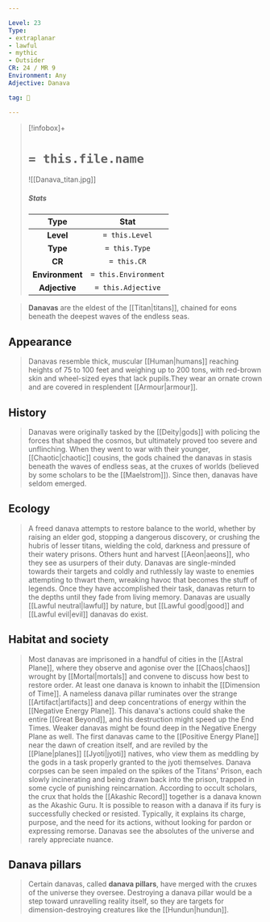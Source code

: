 ```yaml
---

Level: 23
Type:
- extraplanar
- lawful
- mythic
- Outsider
CR: 24 / MR 9
Environment: Any
Adjective: Danava

tag: 👹

---
```


> [!infobox]+
> #  `= this.file.name`
> ![[Danava_titan.jpg]]
> ##### Stats
> Type | Stat |
> :---:|:---:|
> **Level** | `= this.Level` |
> **Type** | `= this.Type` |
> **CR** | `= this.CR` |
> **Environment** | `= this.Environment` |
> **Adjective** | `= this.Adjective` |



> **Danavas** are the eldest of the [[Titan|titans]], chained for eons beneath the deepest waves of the endless seas.



## Appearance

> Danavas resemble thick, muscular [[Human|humans]] reaching heights of 75 to 100 feet and weighing up to 200 tons, with red-brown skin and wheel-sized eyes that lack pupils.They wear an ornate crown and are covered in resplendent [[Armour|armour]].


## History

> Danavas were originally tasked by the [[Deity|gods]] with policing the forces that shaped the cosmos, but ultimately proved too severe and unflinching. When they went to war with their younger, [[Chaotic|chaotic]] cousins, the gods chained the danavas in stasis beneath the waves of endless seas, at the cruxes of worlds (believed by some scholars to be the [[Maelstrom]]). Since then, danavas have seldom emerged.


## Ecology

> A freed danava attempts to restore balance to the world, whether by raising an elder god, stopping a dangerous discovery, or crushing the hubris of lesser titans, wielding the cold, darkness and pressure of their watery prisons. Others hunt and harvest [[Aeon|aeons]], who they see as usurpers of their duty. Danavas are single-minded towards their targets and coldly and ruthlessly lay waste to enemies attempting to thwart them, wreaking havoc that becomes the stuff of legends. Once they have accomplished their task, danavas return to the depths until they fade from living memory.
> Danavas are usually [[Lawful neutral|lawful]] by nature, but [[Lawful good|good]] and [[Lawful evil|evil]] danavas do exist.


## Habitat and society

> Most danavas are imprisoned in a handful of cities in the [[Astral Plane]], where they observe and agonise over the [[Chaos|chaos]] wrought by [[Mortal|mortals]] and convene to discuss how best to restore order.
> At least one danava is known to inhabit the [[Dimension of Time]].
> A nameless danava pillar ruminates over the strange [[Artifact|artifacts]] and deep concentrations of energy within the [[Negative Energy Plane]]. This danava's actions could shake the entire [[Great Beyond]], and his destruction might speed up the End Times. Weaker danavas might be found deep in the Negative Energy Plane as well.
> The first danavas came to the [[Positive Energy Plane]] near the dawn of creation itself, and are reviled by the [[Plane|planes]] [[Jyoti|jyoti]] natives, who view them as meddling by the gods in a task properly granted to the jyoti themselves. Danava corpses can be seen impaled on the spikes of the Titans' Prison, each slowly incinerating and being drawn back into the prison, trapped in some cycle of punishing reincarnation.
> According to occult scholars, the crux that holds the [[Akashic Record]] together is a danava known as the Akashic Guru.
> It is possible to reason with a danava if its fury is successfully checked or resisted. Typically, it explains its charge, purpose, and the need for its actions, without looking for pardon or expressing remorse. Danavas see the absolutes of the universe and rarely appreciate nuance.


## Danava pillars

> Certain danavas, called **danava pillars**, have merged with the cruxes of the universe they oversee. Destroying a danava pillar would be a step toward unravelling reality itself, so they are targets for dimension-destroying creatures like the [[Hundun|hundun]].








